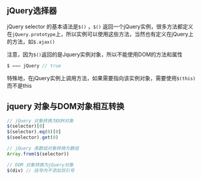 
## jQuery选择器
jQuery selector 的基本语法是`$()` ，`$()` 返回一个jQuery实例，很多方法都定义在`jQuery.prototype`上，所以实例可以使用这些方法，当然也有定义在jQuery上的方法，如`$.ajax()`

注意，因为`$()`返回的是Jquery实例对象，所以不能使用DOM的方法和属性
```js
$ === jQuery // true
```
特殊地，在jQuery实例上调用方法，如果需要指向该实例对象，需要使用`$(this)`而不是this

## jquery 对象与DOM对象相互转换
```js
// jQuery 对象转换为DOM对象
$(selector)[0]
$(selector).eq(0)[0]
$(seelector).get(0)

// jQuery 类数组对象转换为数组
Array.from($(selector))

// DOM 对象转换为jQuery对象
$(div) // 括号内不添加双引号
```
